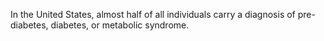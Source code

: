In the United States, almost half of all individuals carry a diagnosis of pre-diabetes, diabetes, or metabolic syndrome.